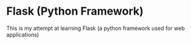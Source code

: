 # Flask (Python Framework)

This is my attempt at learning Flask (a python framework used for web applications)

